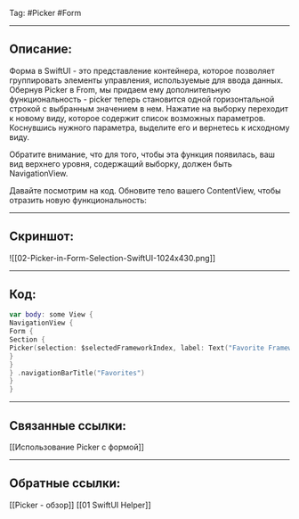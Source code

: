 Tag: #Picker #Form 

---
## Описание:
Форма в SwiftUI - это представление контейнера, которое позволяет группировать элементы управления, используемые для ввода данных. Обернув Picker в From, мы придаем ему дополнительную функциональность - picker теперь становится одной горизонтальной строкой с выбранным значением в нем. Нажатие на выборку переходит к новому виду, которое содержит список возможных параметров. Коснувшись нужного параметра, выделите его и вернетесь к исходному виду.

Обратите внимание, что для того, чтобы эта функция появилась, ваш вид верхнего уровня, содержащий выборку, должен быть NavigationView.

Давайте посмотрим на код. Обновите тело вашего ContentView, чтобы отразить новую функциональность:

---
## Скриншот:
![[02-Picker-in-Form-Selection-SwiftUI-1024x430.png]]

---
## Код:

``` swift
var body: some View { 
NavigationView { 
Form { 
Section { 
Picker(selection: $selectedFrameworkIndex, label: Text("Favorite Framework")) { ForEach(0 ..< frameworks.count) { Text(self.frameworks[$0]) } 
} 
} 
} .navigationBarTitle("Favorites") 
} 
}

```

---
## Связанные ссылки:
[[Использование Picker с формой]]

---
## Обратные ссылки:
[[Picker - обзор]]
[[01 SwiftUI Helper]]
